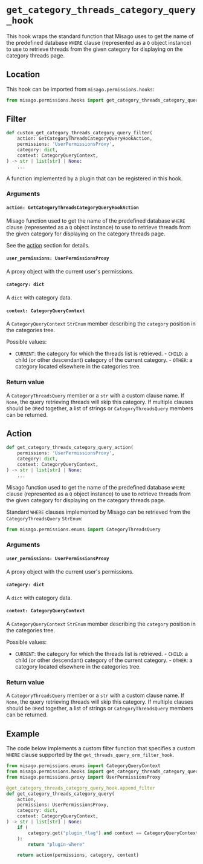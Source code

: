 # `get_category_threads_category_query_hook`

This hook wraps the standard function that Misago uses to get the name of the predefined database `WHERE` clause (represented as a `Q` object instance) to use to retrieve threads from the given category for displaying on the category threads page.


## Location

This hook can be imported from `misago.permissions.hooks`:

```python
from misago.permissions.hooks import get_category_threads_category_query_hook
```


## Filter

```python
def custom_get_category_threads_category_query_filter(
    action: GetCategoryThreadsCategoryQueryHookAction,
    permissions: 'UserPermissionsProxy',
    category: dict,
    context: CategoryQueryContext,
) -> str | list[str] | None:
    ...
```

A function implemented by a plugin that can be registered in this hook.


### Arguments

#### `action: GetCategoryThreadsCategoryQueryHookAction`

Misago function used to get the name of the predefined database `WHERE` clause (represented as a `Q` object instance) to use to retrieve threads from the given category for displaying on the category threads page.

See the [action](#action) section for details.


#### `user_permissions: UserPermissionsProxy`

A proxy object with the current user's permissions.


#### `category: dict`

A `dict` with category data.


#### `context: CategoryQueryContext`

A `CategoryQueryContext` `StrEnum` member describing the `category` position in the categories tree.

Possible values:

- `CURRENT`: the category for which the threads list is retrieved. - `CHILD`: a child (or other descendant) category of the current category. - `OTHER`: a category located elsewhere in the categories tree.


### Return value

A `CategoryThreadsQuery` member or a `str` with a custom clause name. If `None`, the query retrieving threads will skip this category. If multiple clauses should be `OR`ed together, a list of strings or `CategoryThreadsQuery` members can be returned.


## Action

```python
def get_category_threads_category_query_action(
    permissions: 'UserPermissionsProxy',
    category: dict,
    context: CategoryQueryContext,
) -> str | list[str] | None:
    ...
```

Misago function used to get the name of the predefined database `WHERE` clause (represented as a `Q` object instance) to use to retrieve threads from the given category for displaying on the category threads page.

Standard `WHERE` clauses implemented by Misago can be retrieved from the `CategoryThreadsQuery` `StrEnum`:

```python
from misago.permissions.enums import CategoryThreadsQuery
```


### Arguments

#### `user_permissions: UserPermissionsProxy`

A proxy object with the current user's permissions.


#### `category: dict`

A `dict` with category data.


#### `context: CategoryQueryContext`

A `CategoryQueryContext` `StrEnum` member describing the `category` position in the categories tree.

Possible values:

- `CURRENT`: the category for which the threads list is retrieved. - `CHILD`: a child (or other descendant) category of the current category. - `OTHER`: a category located elsewhere in the categories tree.


### Return value

A `CategoryThreadsQuery` member or a `str` with a custom clause name. If `None`, the query retrieving threads will skip this category. If multiple clauses should be `OR`ed together, a list of strings or `CategoryThreadsQuery` members can be returned.


## Example

The code below implements a custom filter function that specifies a custom `WHERE` clause supported by the `get_threads_query_orm_filter_hook`.

```python
from misago.permissions.enums import CategoryQueryContext
from misago.permissions.hooks import get_category_threads_category_query_hook
from misago.permissions.proxy import UserPermissionsProxy

@get_category_threads_category_query_hook.append_filter
def get_category_threads_category_query(
    action,
    permissions: UserPermissionsProxy,
    category: dict,
    context: CategoryQueryContext,
) -> str | list[str] | None:
    if (
        category.get("plugin_flag") and context == CategoryQueryContext.CURRENT
    ):
        return "plugin-where"

    return action(permissions, category, context)
```